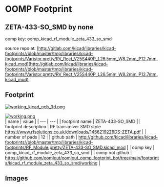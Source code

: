 # OOMP Footprint  
## ZETA-433-SO_SMD  by none  
  
oomp key: oomp_kicad_rf_module_zeta_433_so_smd  
  
source repo at: [http://gitlab.com/kicad/libraries/kicad-footprints//blob/master/tmp/libraries/kicad-footprints/Varistor.pretty/RV_Rect_V25S440P_L26.5mm_W8.2mm_P12.7mm.kicad_mod](http://gitlab.com/kicad/libraries/kicad-footprints//blob/master/tmp/libraries/kicad-footprints/Varistor.pretty/RV_Rect_V25S440P_L26.5mm_W8.2mm_P12.7mm.kicad_mod)  
## Footprint  
  
[![working_kicad_pcb_3d.png](working_kicad_pcb_3d_600.png)](working_kicad_pcb_3d.png)  
  
[![working.png](working_600.png)](working.png)  
| name | value | 
| --- | --- | 
| footprint name | ZETA-433-SO_SMD | 
| footprint description | RF transceiver SMD style https://www.rfsolutions.co.uk/downloads/1456219226DS-ZETA.pdf | 
| number of pads | 12 | 
| github path | http://github.com/kicad/libraries/kicad-footprints//blob/master/tmp/libraries/kicad-footprints/RF_Module.pretty/ZETA-433-SO_SMD.kicad_mod | 
| oomp key | oomp_kicad_rf_module_zeta_433_so_smd | 
| oomp bot github | https://github.com/oomlout/oomlout_oomp_footprint_bot/tree/main/footprints/kicad_rf_module_zeta_433_so_smd/working | 
## Images  
